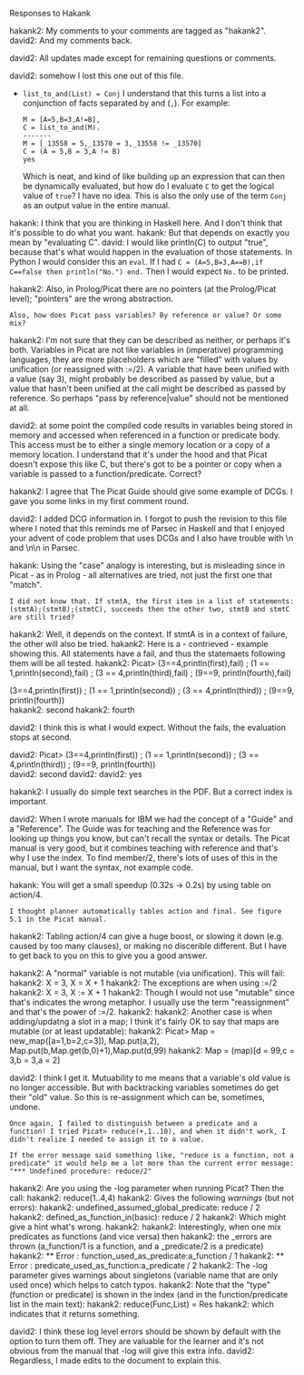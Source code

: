 Responses to Hakank

hakank2: My comments to your comments are tagged as "hakank2".
david2: And my comments back.

david2: All updates made except for remaining questions or comments.

david2: somehow I lost this one out of this file.

- `list_to_and(List) = Conj` I understand that this turns a list into a conjunction of facts separated by and (`,`). For example: 

    ```
    M = [A=5,B=3,A!=B],
    C = list_to_and(M).
    -------
    M = [_13558 = 5,_13570 = 3,_13558 != _13570]
    C = (A = 5,B = 3,A != B)
    yes
    ```
    Which is neat, and kind of like building up an expression that can then be dynamically evaluated, but how do I evaluate `C` to get the logical value of `true`? I have no idea. This is also the only use of the term `Conj` as an output value in the entire manual.

hakank: I think that you are thinking in Haskell here. And I don't think that it's possible to do what you want.
hakank: But that depends on exactly you mean by "evaluating C".
david: I would like println(C) to output "true", because that's what would happen in the evaluation of those statements. In Python I would consider this an `eval`. If I had `C = (A=5,B=3,A==B),if C==false then println("No.") end.` Then I would expect `No.` to be printed.


hakank2: Also, in Prolog/Picat there are no pointers (at the Prolog/Picat level); "pointers" are the wrong abstraction.

    Also, how does Picat pass variables? By reference or value? Or some mix?

hakank2: I'm not sure that they can be described as neither, or perhaps it's both. Variables in Picat are not like variables in (imperative) programming languages, they are more placeholders which are "filled" with values by unification (or reassigned with :=/2). A variable that have been unified with a value (say 3), might probably be described as passed by value, but a value that hasn't been unified at the call might be described as passed by reference. So perhaps "pass by reference|value" should not be mentioned at all.

david2: at some point the compiled code results in variables being stored in memory and accessed when referenced in a function or predicate body. This access must be to either a single memory location or a copy of a memory location. I understand that it's under the hood and that Picat doesn't expose this like C, but there's got to be a pointer or copy when a variable is passed to a function/predicate. Correct? 


hakank2: I agree that The Picat Guide should give some example of DCGs. I gave you some links in my first comment round.

david2: I added DCG information in. I forgot to push the revision to this file where I noted that this reminds me of Parsec in Haskell and that I enjoyed your advent of code problem that uses DCGs and I also have trouble with \n and \n\n in Parsec.

hakank: Using the "case" analogy is interesting, but is misleading since in Picat - as in Prolog - all alternatives are tried, not just the first one that "match".

    I did not know that. If stmtA, the first item in a list of statements: (stmtA);(stmtB);(stmtC), succeeds then the other two, stmtB and stmtC are still tried?

hakank2: Well, it depends on the context. If stmtA is in a context of failure, the other will also be tried.
hakank2: Here is a - contrieved - example showing this. All statements have a fail, and thus the statemaets following them  will be all tested.
hakank2:   Picat> 
(3==4,println(first),fail) ; (1 == 1,println(second),fail) ; (3 == 4,println(third),fail) ; (9==9, println(fourth),fail)  

(3==4,println(first)) ; (1 == 1,println(second)) ; (3 == 4,println(third)) ; (9==9, println(fourth))  
hakank2:   second
hakank2:   fourth

david2: I think this is what I would expect. Without the fails, the evaluation stops at second.

david2: Picat> (3==4,println(first)) ; (1 == 1,println(second)) ; (3 == 4,println(third)) ; (9==9, println(fourth))  
david2: second
david2: 
david2: yes



hakank2: I usually do simple text searches in the PDF. But a correct index is important.

david2: When I wrote manuals for IBM we had the concept of a "Guide" and a "Reference". The Guide was for teaching and the Reference was for looking up things you know, but can't recall the syntax or details. The Picat manual is very good, but it combines teaching with reference and that's why I use the index. To find member/2, there's lots of uses of this in the manual, but I want the syntax, not example code.

hakank: You will get a small speedup (0.32s -> 0.2s) by using table on action/4.

    I thought planner automatically tables action and final. See figure 5.1 in the Picat manual.

hakank2: Tabling action/4 can give a huge boost, or slowing it down (e.g. caused by too many clauses), or making no discerible different. But I have to get back to you on this to give you a good answer.


hakank2: A "normal" variable is not mutable (via unification). This will fail:
hakank2:   X = 3, X = X + 1
hakank2: The exceptions are when using :=/2 
hakank2:     X = 3, X := X + 1
hakank2: Though I would not use "mutable" since that's indicates the wrong metaphor. I usually use the term "reassignment" and that's the power of :=/2.
hakank2:
hakank2: Another case is when adding/updatng a slot in a map; I think it's fairly OK to say that maps are mutable (or at least updatable):
hakank2:   Picat> Map = new_map([a=1,b=2,c=3]), Map.put(a,2), Map.put(b,Map.get(b,0)+1),Map.put(d,99)
hakank2:   Map = (map)[d = 99,c = 3,b = 3,a = 2]

david2: I think I get it. Mutuability to me means that a variable's old value is no longer accessible. But with backtracking variables sometimes do get their "old" value. So this is re-assignment which can be, sometimes, undone.



    Once again, I failed to distinguish between a predicate and a function! I tried Picat> reduce(+,1..10), and when it didn't work, I didn't realize I needed to assign it to a value.

    If the error message said something like, "reduce is a function, not a predicate" it would help me a lot more than the current error message: "*** Undefined procedure: reduce/2"

hakank2: Are you using the -log parameter when running Picat? Then the call:
hakank2:    reduce(1..4,4)
hakank2: Gives the following _warnings_ (but not errors):
hakank2:   undefined_assumed_global_predicate: reduce / 2
hakank2:   defined_as_function_in(basic): reduce / 2
hakank2: Which might give a hint what's wrong.
hakank2:
hakank2: Interestingly, when one mix predicates as functions (and vice versa) then
hakank2: the _errors are thrown (a_function/1 is a function, and a _predicate/2 is a predicate)
hakank2:    ** Error  : function_used_as_predicate:a_function / 1
hakank2:    ** Error  : predicate_used_as_function:a_predicate / 2
hakank2: The -log parameter gives warnings about singletons (variable name that are only used once) which helps to catch typos.
hakank2: Note that the "type" (function or predicate) is shown in the index (and in the function/predicate list in the main text):
hakank2:   reduce(Func,List) = Res
hakank2: which indicates that it returns something.

david2: I think these log level errors should be shown by default with the option to turn them off. They are valuable for the learner and it's not obvious from the manual that -log will give this extra info.
david2: Regardless, I made edits to the document to explain this.




